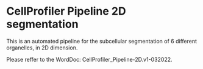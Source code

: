# CellProfiler Pipeline 2D segmentation
This is an automated pipeline for the subcellular segmentation of 6 different organelles, in 2D dimension.

Please reffer to the WordDoc: CellProfiler_Pipeline-2D.v1-032022.
